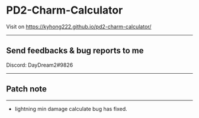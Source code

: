 # PD2-Charm-Calculator

Visit on https://kyhong222.github.io/pd2-charm-calculator/

---

## Send feedbacks & bug reports to me

Discord: DayDream2#9826

---

## Patch note

---

- lightning min damage calculate bug has fixed.
